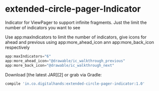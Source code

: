 # extended-circle-pager-Indicator
Indicator for ViewPager to support infinite fragments. Just the limit the number of indicators you want to see 

Use app:maxIndicators to limit the number of indicators, give icons for ahead and previous using app:more_ahead_icon ann app:more_back_icon respectively
```groovy
app:maxIndicators="6"
app:more_ahead_icon="@drawable/ic_walkthrough_previous"
app:more_back_icon="@drawable/ic_walkthrough_next"
```
        
Download [the latest JAR][2] or grab via Gradle:
```groovy
compile 'in.co.digitalhands:extended-circle-pager-indicator:1.0'
```
        
